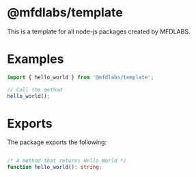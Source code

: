 # @mfdlabs/template
This is a template for all node-js packages created by MFDLABS.

# Examples

```typescript
import { hello_world } from '@mfdlabs/template';

// Call the method
hello_world();
```

# Exports
The package exports the following:

```typescript

/* A method that returns Hello World */
function hello_world(): string;

```
